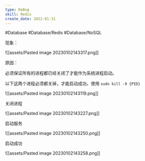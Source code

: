 ```yaml
---
type: DeBug
skill: Redis
create_date: 2022-01-31
---
```


#Database #Database/Redis #Database/NoSQL

现象：

![[assets/Pasted image 20230102143317.png]]

原因：

必须保证所有的进程都已经关闭了才能作为系统进程启动。

以下这两个进程必须都关掉，才能启动成功，使用 `sudo kill -9 {PID}`

![[assets/Pasted image 20230102143119.png]]

关闭进程

![[assets/Pasted image 20230102143227.png]]

启动服务

![[assets/Pasted image 20230102143250.png]]

启动成功

![[assets/Pasted image 20230102143258.png]]


